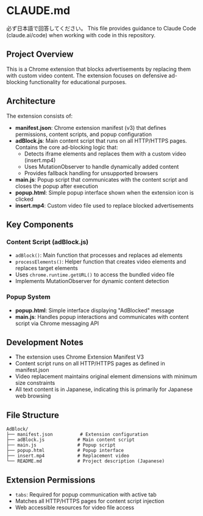 # CLAUDE.md
必ず日本語で回答してください。
This file provides guidance to Claude Code (claude.ai/code) when working with code in this repository.

## Project Overview

This is a Chrome extension that blocks advertisements by replacing them with custom video content. The extension focuses on defensive ad-blocking functionality for educational purposes.

## Architecture

The extension consists of:

- **manifest.json**: Chrome extension manifest (v3) that defines permissions, content scripts, and popup configuration
- **adBlock.js**: Main content script that runs on all HTTP/HTTPS pages. Contains the core ad-blocking logic that:
  - Detects iframe elements and replaces them with a custom video (insert.mp4)
  - Uses MutationObserver to handle dynamically added content
  - Provides fallback handling for unsupported browsers
- **main.js**: Popup script that communicates with the content script and closes the popup after execution
- **popup.html**: Simple popup interface shown when the extension icon is clicked
- **insert.mp4**: Custom video file used to replace blocked advertisements

## Key Components

### Content Script (adBlock.js)
- `adBlock()`: Main function that processes and replaces ad elements
- `processElements()`: Helper function that creates video elements and replaces target elements
- Uses `chrome.runtime.getURL()` to access the bundled video file
- Implements MutationObserver for dynamic content detection

### Popup System
- **popup.html**: Simple interface displaying "AdBlocked" message
- **main.js**: Handles popup interactions and communicates with content script via Chrome messaging API

## Development Notes

- The extension uses Chrome Extension Manifest V3
- Content script runs on all HTTP/HTTPS pages as defined in manifest.json
- Video replacement maintains original element dimensions with minimum size constraints
- All text content is in Japanese, indicating this is primarily for Japanese web browsing

## File Structure

```
AdBlock/
├── manifest.json          # Extension configuration
├── adBlock.js            # Main content script
├── main.js               # Popup script
├── popup.html            # Popup interface
├── insert.mp4            # Replacement video
└── README.md             # Project description (Japanese)
```

## Extension Permissions

- `tabs`: Required for popup communication with active tab
- Matches all HTTP/HTTPS pages for content script injection
- Web accessible resources for video file access